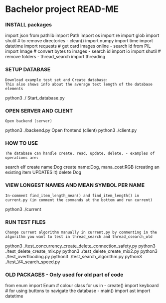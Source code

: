 # Bachelor project READ-ME 


### INSTALL packages ###
import json
from pathlib import Path
import os
import re
import glob
import shutil # to remove directories - clean()
import numpy
import time
import datetime 
import requests # get card images online - search id
from PIL import Image # convert bytes to images - search id
import io
import shutil # remove folders - thread_search
import threading





### SETUP DATABASE ###
    Download example test set and Create database:
    This also shows info about the average text length of the database elements
python3 ./ Start_database.py



### OPEN SERVER AND CLIENT ###
    Open backend (server)
python3 ./backend.py
    Open frontend (client)
python3 ./client.py



### HOW TO USE ###
    The database can handle create, read, update, delete. - examples of operations are:
search elf
create name:Dog 
create name:Dog, mana_cost:RGB          (creating an existing item UPDATES it)
delete Dog





### VIEW LONGEST NAMES AND MEAN SYMBOL PER NAME ###
    In-comment find_item_length_mean() and find_item_length() in current.py (in comment the commands at the bottom and run current)
python3 ./current


### RUN TEST FILES ###
    Change current algorithm manually in current.py by commenting in the algorithm you want to test in thread_search and thread_csearch_old
python3 ./test_concurrency_create_delete_connection_safety.py
python3 ./test_delete_create_mix.py
python3 ./test_delete_create_mix2.py
python3 ./test_overflooding.py
python3 ./test_search_algorithm.py
python3 ./test_V4_search_speed.py



### OLD PACKAGES - Only used for old part of code ###
from enum import Enum # colour class for us in -  create()
import keyboard # for using buttons to navigate the database - main()
import ast
import datetime